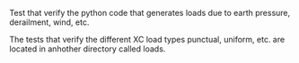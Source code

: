 Test that verify the python code that generates loads due to earth pressure, derailment, wind, etc.

The tests that verify the different XC load types punctual, uniform, etc. are located in anhother directory called loads.
